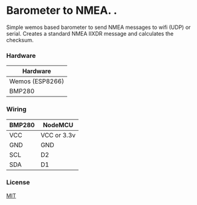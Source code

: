 
# Barometer to NMEA. . 

Simple wemos based barometer to send NMEA messages to wifi (UDP) or serial.
Creates a standard NMEA IIXDR message and calculates the checksum.



### Hardware

| Hardware            | 
| ----------------- | 
| Wemos (ESP8266) | 
| BMP280 |

### Wiring

| BMP280 | NodeMCU |
| ------ | ------ |
| VCC | VCC or 3.3v |
| GND | GND |
| SCL | D2 |
| SDA | D1|


### License

[MIT](https://choosealicense.com/licenses/mit/)

